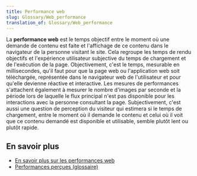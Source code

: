 ```yaml
---
title: Performance web
slug: Glossary/Web_performance
translation_of: Glossary/Web_performance
---
```

La **performance web** est le temps objectif entre le moment où une demande de contenu est faite et l'affichage de ce contenu dans le navigateur de la personne visitant le site. Cela regroupe les temps de rendu objectifs et l'expérience utilisateur subjective du temps de chargement et de l'exécution de la page. Objectivement, c'est le temps, mesurable en millisecondes, qu'il faut pour que la page web ou l'application web soit téléchargée, représentée dans le navigateur web de l'utilisateur et pour qu'elle devienne réactive et interactive. Les mesures de performances s'attachent également à mesurer le nombre d'images par seconde et la période lors de laquelle le flux principal n'est pas disponible pour les interactions avec la personne consultant la page. Subjectivement, c'est aussi une question de perception du visiteur qui estimera si le temps de chargement, entre le moment où il demande le contenu et celui où il voit que ce contenu demandé est disponible et utilisable, semble plutôt lent ou plutôt rapide.

## En savoir plus

- [En savoir plus sur les performances web](/fr/docs/Learn/Performance)
- [Performances perçues (glossaire)](/fr/docs/Glossary/Perceived_performance)

